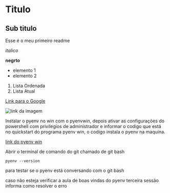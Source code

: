 # Titulo

## Sub titulo

Esse é o meu primeiro readme

*italico*

**negrto**

- elemento 1
- elemento 2

1) Lista Ordenada
2) Lista Atual

[Link para o Google](https://www.google.com)


![link da imagem](https://m.media-amazon.com/images/I/51G3F6145HL._AC_.jpg)


Instalar o pyenv no win com o pyenvwin, depois ativar as configurações do powershell com privilegios de administrador e informar o codigo que está no quickstart do programa pyenv win, o codigo instala o pyenv na maquina.

[link do pyenv win](https://github.com/pyenv-win/pyenv-win)

Abrir o terminal de comando do git chamado de git bash 

`pyenv --version`

para testar se o pyenv está conversando com o git bash

caso não esteja verificar a aula de boas vindas do pyenv terceira sessão informa como resolver o erro